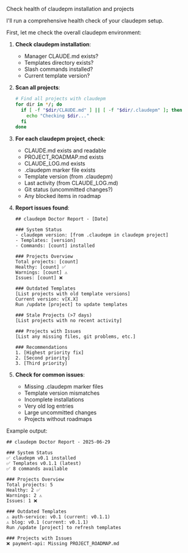 Check health of claudepm installation and projects

I'll run a comprehensive health check of your claudepm setup.

First, let me check the overall claudepm environment:

1. **Check claudepm installation**:
   - Manager CLAUDE.md exists?
   - Templates directory exists?
   - Slash commands installed?
   - Current template version?

2. **Scan all projects**:
   ```bash
   # Find all projects with claudepm
   for dir in */; do
     if [ -f "$dir/CLAUDE.md" ] || [ -f "$dir/.claudepm" ]; then
       echo "Checking $dir..."
     fi
   done
   ```

3. **For each claudepm project, check**:
   - CLAUDE.md exists and readable
   - PROJECT_ROADMAP.md exists
   - CLAUDE_LOG.md exists
   - .claudepm marker file exists
   - Template version (from .claudepm)
   - Last activity (from CLAUDE_LOG.md)
   - Git status (uncommitted changes?)
   - Any blocked items in roadmap

4. **Report issues found**:
   ```
   ## claudepm Doctor Report - [Date]
   
   ### System Status
   - claudepm version: [from .claudepm in claudepm project]
   - Templates: [version]
   - Commands: [count] installed
   
   ### Projects Overview
   Total projects: [count]
   Healthy: [count] ✅
   Warnings: [count] ⚠️
   Issues: [count] ❌
   
   ### Outdated Templates
   [List projects with old template versions]
   Current version: v[X.X]
   Run /update [project] to update templates
   
   ### Stale Projects (>7 days)
   [List projects with no recent activity]
   
   ### Projects with Issues
   [List any missing files, git problems, etc.]
   
   ### Recommendations
   1. [Highest priority fix]
   2. [Second priority]
   3. [Third priority]
   ```

5. **Check for common issues**:
   - Missing .claudepm marker files
   - Template version mismatches
   - Incomplete installations
   - Very old log entries
   - Large uncommitted changes
   - Projects without roadmaps

Example output:
```
## claudepm Doctor Report - 2025-06-29

### System Status
✅ claudepm v0.1 installed
✅ Templates v0.1.1 (latest)
✅ 8 commands available

### Projects Overview
Total projects: 5
Healthy: 2 ✅
Warnings: 2 ⚠️ 
Issues: 1 ❌

### Outdated Templates
⚠️ auth-service: v0.1 (current: v0.1.1)
⚠️ blog: v0.1 (current: v0.1.1)
Run /update [project] to refresh templates

### Projects with Issues
❌ payment-api: Missing PROJECT_ROADMAP.md
```